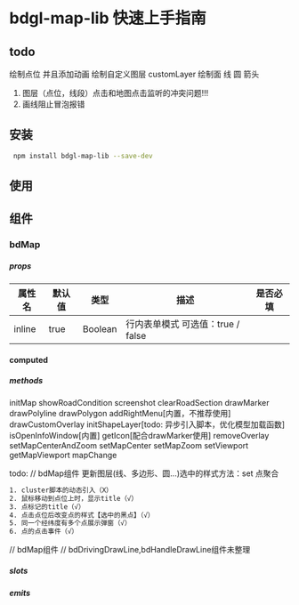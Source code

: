 # bdgl-map-lib 快速上手指南

## todo

绘制点位 并且添加动画
绘制自定义图层 customLayer
绘制面 线 圆 箭头

1. 图层（点位，线段）点击和地图点击监听的冲突问题!!!
2. 画线阻止冒泡报错

## 安装

```bash
 npm install bdgl-map-lib --save-dev
```

## 使用



## 组件

### bdMap

##### props

| 属性名    | 默认值  | 类型      | 描述                      | 是否必填 |
|--------|------|---------|-------------------------|------|
| inline | true | Boolean | 行内表单模式 可选值：true / false |      |

#### computed

##### methods
initMap
showRoadCondition
screenshot
clearRoadSection
drawMarker
drawPolyline
drawPolygon
addRightMenu[内置，不推荐使用]
drawCustomOverlay
initShapeLayer[todo: 异步引入脚本，优化模型加载函数]
isOpenInfoWindow[内置]
getIcon[配合drawMarker使用]
removeOverlay
setMapCenterAndZoom
setMapCenter
setMapZoom
setViewport
getMapViewport
mapChange

todo:
// bdMap组件
更新图层(线、多边形、圆...)选中的样式方法：set
点聚合
```html
1. cluster脚本的动态引入（X）
2. 鼠标移动到点位上时，显示title（√）
3. 点标记的title（√）
4. 点击点位后改变点的样式【选中的黑点】（√）
5. 同一个经纬度有多个点展示弹窗（√）
6. 点的点击事件（√）
```

// bdMap组件
// bdDrivingDrawLine,bdHandleDrawLine组件未整理

##### slots

##### emits



